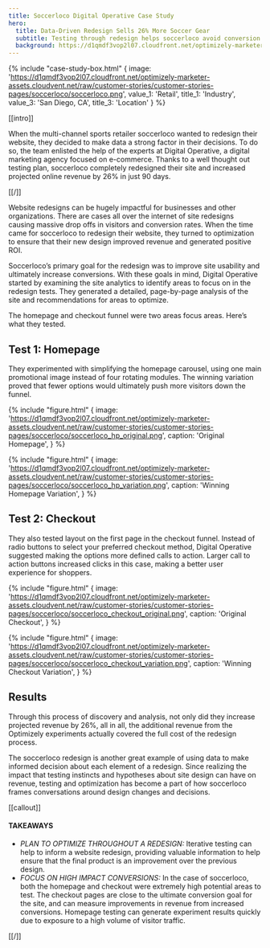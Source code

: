 ```yaml
---
title: Soccerloco Digital Operative Case Study
hero:
  title: Data-Driven Redesign Sells 26% More Soccer Gear
  subtitle: Testing through redesign helps soccerloco avoid conversion pitfalls
  background: https://d1qmdf3vop2l07.cloudfront.net/optimizely-marketer-assets.cloudvent.net/raw/customer-stories/customer-stories-pages/soccerloco/soccerloco-hero.jpg
---
```


{% include "case-study-box.html"
  {
    image: 'https://d1qmdf3vop2l07.cloudfront.net/optimizely-marketer-assets.cloudvent.net/raw/customer-stories/customer-stories-pages/soccerloco/soccerloco.png',
    value_1: 'Retail',
    title_1: 'Industry',
    value_3: 'San Diego, CA',
    title_3: 'Location'
  }
%}

[[intro]]

When the multi-channel sports retailer soccerloco wanted to redesign their website, they decided to make data a strong factor in their decisions. To do so, the team enlisted the help of the experts at Digital Operative, a digital marketing agency focused on e-commerce. Thanks to a well thought out testing plan, soccerloco completely redesigned their site and increased projected online revenue by 26% in just 90 days.

[[/]]

Website redesigns can be hugely impactful for businesses and other organizations. There are cases all over the internet of site redesigns causing massive drop offs in visitors and conversion rates. When the time came for soccerloco to redesign their website, they turned to optimization to ensure that their new design improved revenue and generated positive ROI.

Soccerloco’s primary goal for the redesign was to improve site usability and ultimately increase conversions. With these goals in mind, Digital Operative started by examining the site analytics to identify areas to focus on in the redesign tests. They generated a detailed, page-by-page analysis of the site and recommendations for areas to optimize.

The homepage and checkout funnel were two areas focus areas. Here’s what they tested.

## Test 1: Homepage

They experimented with simplifying the homepage carousel, using one main promotional image instead of four rotating modules. The winning variation proved that fewer options would ultimately push more visitors down the funnel.

{% include "figure.html"
  {
    image: 'https://d1qmdf3vop2l07.cloudfront.net/optimizely-marketer-assets.cloudvent.net/raw/customer-stories/customer-stories-pages/soccerloco/soccerloco_hp_original.png',
    caption: 'Original Homepage',
  }
%}

{% include "figure.html"
  {
    image: 'https://d1qmdf3vop2l07.cloudfront.net/optimizely-marketer-assets.cloudvent.net/raw/customer-stories/customer-stories-pages/soccerloco/soccerloco_hp_variation.png',
    caption: 'Winning Homepage Variation',
  }
%}

## Test 2: Checkout

They also tested layout on the first page in the checkout funnel. Instead of radio buttons to select your preferred checkout method, Digital Operative suggested making the options more defined calls to action. Larger call to action buttons increased clicks in this case, making a better user experience for shoppers.

{% include "figure.html"
  {
    image: 'https://d1qmdf3vop2l07.cloudfront.net/optimizely-marketer-assets.cloudvent.net/raw/customer-stories/customer-stories-pages/soccerloco/soccerloco_checkout_original.png',
    caption: 'Original Checkout',
  }
%}

{% include "figure.html"
  {
    image: 'https://d1qmdf3vop2l07.cloudfront.net/optimizely-marketer-assets.cloudvent.net/raw/customer-stories/customer-stories-pages/soccerloco/soccerloco_checkout_variation.png',
    caption: 'Winning Checkout Variation',
  }
%}

## Results

Through this process of discovery and analysis, not only did they increase projected revenue by 26%, all in all, the additional revenue from the Optimizely experiments actually covered the full cost of the redesign process.

The soccerloco redesign is another great example of using data to make informed decision about each element of a redesign. Since realizing the impact that testing instincts and hypotheses about site design can have on revenue, testing and optimization has become a part of how soccerloco frames conversations around design changes and decisions.

[[callout]]

#### TAKEAWAYS

- *PLAN TO OPTIMIZE THROUGHOUT A REDESIGN:* Iterative testing can help to inform a website redesign, providing valuable information to help ensure that the final product is an improvement over the previous design.
- *FOCUS ON HIGH IMPACT CONVERSIONS:* In the case of soccerloco, both the homepage and checkout were extremely high potential areas to test. The checkout pages are close to the ultimate conversion goal for the site, and can measure improvements in revenue from increased conversions. Homepage testing can generate experiment results quickly due to exposure to a high volume of visitor traffic.

[[/]]